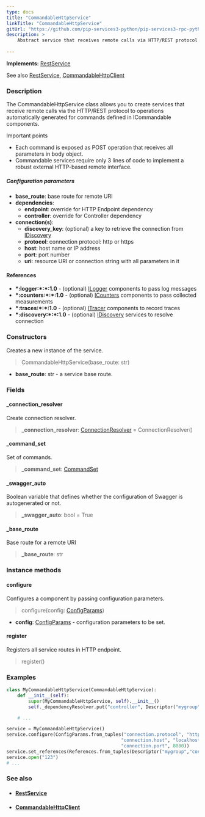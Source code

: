 ```yaml
---
type: docs
title: "CommandableHttpService"
linkTitle: "CommandableHttpService"
gitUrl: "https://github.com/pip-services3-python/pip-services3-rpc-python"
description: >
    Abstract service that receives remote calls via HTTP/REST protocol to operations automatically generated for commands defined in ICommandable components. 
    
---
```


**Implements:** [RestService](../rest_service)

See also [RestService](../rest_service), [CommandableHttpClient](../../clients/commandable_http_client)

### Description

The CommandableHttpService class allows you to create services that receive remote calls via the HTTP/REST protocol to operations automatically generated for commands defined in ICommandable components.

Important points

- Each command is exposed as POST operation that receives all parameters in body object. 
- Commandable services require only 3 lines of code to implement a robust external HTTP-based remote interface.

##### Configuration parameters

- **base_route**:              base route for remote URI
- **dependencies**:
    - **endpoint**:              override for HTTP Endpoint dependency
    - **controller**:            override for Controller dependency
- **connection(s)**:           
    - **discovery_key**:         (optional) a key to retrieve the connection from [IDiscovery](../../../components/connect/idiscovery)
    - **protocol**:              connection protocol: http or https
    - **host**:                  host name or IP address
    - **port**:                  port number
    - **uri**:                   resource URI or connection string with all parameters in it


#### References

- **\*:logger:\*:\*:1.0** - (optional) [ILogger](../../../components/log/ilogger) components to pass log messages
- **\*:counters:\*:\*:1.0** - (optional) [ICounters](../../../components/count/icounters) components to pass collected measurements
- **\*:traces:\*:\*:1.0** - (optional) [ITracer](../../../components/trace/itracer) components to record traces
- **\*:discovery:\*:\*:1.0** - (optional) [IDiscovery](../../../components/connect/idiscovery) services to resolve connection




### Constructors
Creates a new instance of the service.

>  CommandableHttpService(base_route: str)

- **base_route**: str - a service base route.


### Fields

<span class="hide-title-link">

#### _connection_resolver
Create connection resolver.
> **_connection_resolver**: [ConnectionResolver](../../../components/connect/connection_resolver) = ConnectionResolver()

#### _command_set
Set of commands.
> **_command_set**: [CommandSet](../../../commons/commands/command_set)

#### _swagger_auto
Boolean variable that defines whether the configuration of Swagger is autogenerated or not.
> **_swagger_auto**: bool = True

#### _base_route
Base route for a remote URI
> **_base_route**: str

</span>


### Instance methods

#### configure
Configures a component by passing configuration parameters.

> configure(config: [ConfigParams](../../../commons/config/config_params))

- **config**: [ConfigParams](../../../commons/config/config_params) - configuration parameters to be set.


#### register
Registers all service routes in HTTP endpoint.

> register()


### Examples

```python
class MyCommandableHttpService(CommandableHttpService):
    def __init__(self):
        super(MyCommandableHttpService, self).__init__()
        self._dependencyResolver.put("controller", Descriptor("mygroup","controller","*","*","1.0"))

    # ...

service = MyCommandableHttpService()
service.configure(ConfigParams.from_tuples("connection.protocol", "http",
                                          "connection.host", "localhost",
                                          "connection.port", 8080))
service.set_references(References.from_tuples(Descriptor("mygroup","controller","default","default","1.0"), controller))
service.open("123")
# ...
```


### See also
- #### [RestService](../rest_service)
- #### [CommandableHttpClient](../../clients/commandable_http_client)

